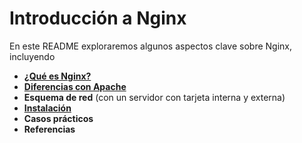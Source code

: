 # Introducción a Nginx  

En este README exploraremos algunos aspectos clave sobre Nginx, incluyendo  

- **[¿Qué es Nginx?](QuéesNginx.md)**
- **[Diferencias con Apache](Diferencias.md)**  
- **Esquema de red** (con un servidor con tarjeta interna y externa)  
- **[Instalación](Instalación.md)**  
- **Casos prácticos**  
- **Referencias**  
